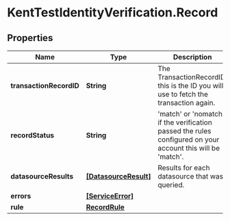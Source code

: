 # KentTestIdentityVerification.Record

## Properties

Name | Type | Description | Notes
------------ | ------------- | ------------- | -------------
**transactionRecordID** | **String** | The TransactionRecordID, this is the ID you will use to fetch the transaction again. | [optional] 
**recordStatus** | **String** | &#39;match&#39; or &#39;nomatch&#39; if the verification passed the rules configured on your account this will be &#39;match&#39;. | [optional] 
**datasourceResults** | [**[DatasourceResult]**](DatasourceResult.md) | Results for each datasource that was queried. | [optional] 
**errors** | [**[ServiceError]**](ServiceError.md) |  | [optional] 
**rule** | [**RecordRule**](RecordRule.md) |  | [optional] 



